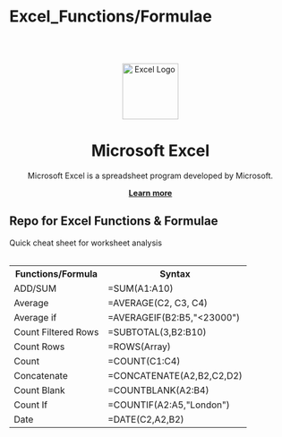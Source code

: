# Excel_Functions/Formulae
<br></br>
<div align="center">
  <img src="https://upload.wikimedia.org/wikipedia/commons/thumb/8/86/Microsoft_Excel_2013_logo.svg/1200px-Microsoft_Excel_2013_logo.svg.png" alt="Excel Logo" width="100"/><br>
  <h1>Microsoft Excel</h1>
  <p>Microsoft Excel is a spreadsheet program developed by Microsoft.</p>
  <a href="https://www.microsoft.com/en-us/microsoft-365/excel" target="_blank"><strong>Learn more</strong></a>
</div>

<h2>Repo for Excel Functions &amp; Formulae</h2>
<p>Quick cheat sheet for worksheet analysis</p>
<table class="table table-bordered">
  <thead class="thead-light">
    <tr>
<table>
  <tr>
    <th>Functions/Formula</th>
    <th>Syntax</th>
  </tr>
  <tr>
     <td>ADD/SUM</td>
    <td>=SUM(A1:A10)</td>
  </tr>
     <td>Average</td>
    <td>=AVERAGE(C2, C3, C4)</td>
  </tr>
  <td>Average if</td>
  <td>=AVERAGEIF(B2:B5,"<23000")</td>
  </tr>
    <td>Count Filtered Rows</td>
    <td>=SUBTOTAL(3,B2:B10)</td>
  </tr>
    <td>Count Rows</td>
    <td>=ROWS(Array)</td>
  </tr>
    <td>Count</td>
    <td>=COUNT(C1:C4)</td>
  </tr>
    <td>Concatenate</td>
    <td>=CONCATENATE(A2,B2,C2,D2)</td>
  </tr>
    <td>Count Blank</td>
    <td>=COUNTBLANK(A2:B4)</td>
  </tr>
    <td>Count If</td>
    <td>=COUNTIF(A2:A5,"London")</td>
  </tr>
    <td>Date</td>
    <td>=DATE(C2,A2,B2)</td>
   </table>
